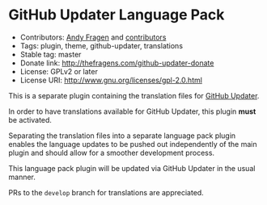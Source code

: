 # GitHub Updater Language Pack
* Contributors: [Andy Fragen](https://github.com/afragen) and [contributors](https://github.com/afragen/github-updater/graphs/contributors)
* Tags: plugin, theme, github-updater, translations
* Stable tag: master
* Donate link: http://thefragens.com/github-updater-donate
* License: GPLv2 or later
* License URI: http://www.gnu.org/licenses/gpl-2.0.html

This is a separate plugin containing the translation files for [GitHub Updater](https://github.com/afragen/github-updater).

In order to have translations available for GitHub Updater, this plugin **must** be activated.

Separating the translation files into a separate language pack plugin enables the language updates to be pushed out independently of the main plugin and should allow for a smoother development process.

This language pack plugin will be updated via GitHub Updater in the usual manner.

PRs to the `develop` branch for translations are appreciated.
